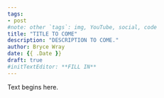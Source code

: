 ```yaml
---
tags:
- post
#note: other `tags`: img, YouTube, social, code
title: "TITLE TO COME"
description: "DESCRIPTION TO COME."
author: Bryce Wray
date: {{ .Date }}
draft: true
#initTextEditor: **FILL IN**
---
```


Text begins here.
